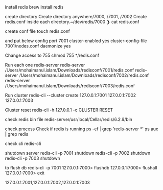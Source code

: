 install redis
brew install redis

create directory 
Create directory anywhere<any>/7000, <any>/7001, <any>/7002 Create redis.conf inside each directory.~/dev/redis/7000 ❯ cat redis.conf

create conf file 
touch redis.conf

and put below config
port 7001
cluster-enabled yes
cluster-config-file 7001/nodes.conf
daemonize yes


Change access to 755
chmod 755 */redis.conf

Run each one redis-server
redis-server /Users/mohaimanul.islam/Downloads/redisconf/7001/redis.conf
redis-server /Users/mohaimanul.islam/Downloads/redisconf/7002/redis.conf
redis-server /Users/mohaimanul.islam/Downloads/redisconf/7003/redis.conf

Run cluster
redis-cli --cluster create 127.0.0.1:7001 127.0.0.1:7002 127.0.0.1:7003


Cluster reset
redis-cli -h 127.0.0.1 -c CLUSTER RESET


check redis bin file
redis-server/usr/local/Cellar/redis/6.2.6/bin

check process
Check if redis is running 
ps -ef | grep 'redis-server *'
ps aux | grep redis


check cli
redis-cli

shutdown server
redis-cli -p 7001 shutdown
redis-cli -p 7002 shutdown
redis-cli -p 7003 shutdown


to flush db
redis-cli -p 7001
127.0.0.1:7000> flushdb
127.0.0.1:7000> flushall
127.0.0.1:7000> exit


127.0.0.1:7001,127.0.0.1:7002,127.0.0.1:7003
